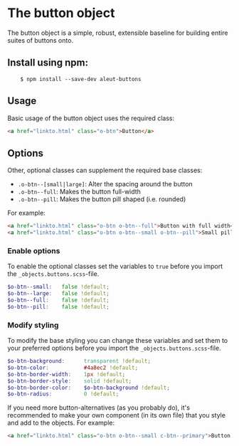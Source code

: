 # The button object

The button object is a simple, robust, extensible baseline for building
entire suites of buttons onto.

## Install using npm:

```ssh
    $ npm install --save-dev aleut-buttons
```

## Usage

Basic usage of the button object uses the required class:

```html
<a href="linkto.html" class="o-btn">Button</a>
```

## Options

Other, optional classes can supplement the required base classes:

* `.o-btn--[small|large]`: Alter the spacing around the button
* `.o-btn--full`: Makes the button full-width
* `.o-btn--pill`: Makes the button pill shaped (i.e. rounded)

For example:

```html
<a href="linkto.html" class="o-btn o-btn--full">Button with full width</a>
<a href="linkto.html" class="o-btn o-btn--small o-btn--pill">Small pill-button</a>
```

### Enable options
To enable the optional classes set the variables to `true` before you import
the `_objects.buttons.scss`-file.

```scss
$o-btn--small:   false !default;
$o-btn--large:   false !default;
$o-btn--full:    false !default;
$o-btn--pill:    false !default;
```

### Modify styling
To modify the base styling you can change these variables and set them to your preferred options before you import the `_objects.buttons.scss`-file.

```scss
$o-btn-background:      transparent !default;
$o-btn-color:           #4a8ec2 !default;
$o-btn-border-width:    1px !default;
$o-btn-border-style:    solid !default;
$o-btn-border-color:    $o-btn-background !default;
$o-btn-radius:          0 !default;
```

If you need more button-alternatives (as you probably do), it's recommended to make your own component (in its own file) that you style and add to the objects.
For example:

```html
<a href="linkto.html" class="o-btn o-btn--small c-btn--primary">Button with full width</a>
```
